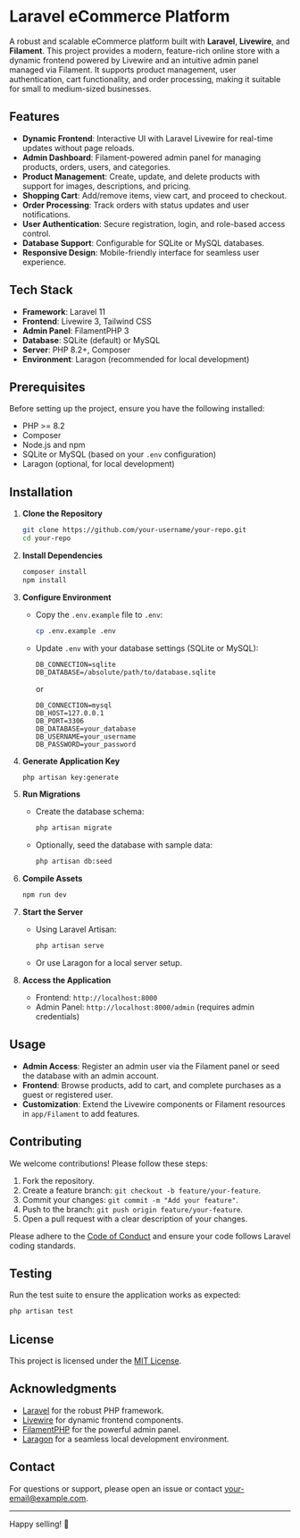 # Laravel eCommerce Platform

A robust and scalable eCommerce platform built with **Laravel**, **Livewire**, and **Filament**. This project provides a modern, feature-rich online store with a dynamic frontend powered by Livewire and an intuitive admin panel managed via Filament. It supports product management, user authentication, cart functionality, and order processing, making it suitable for small to medium-sized businesses.

## Features

- **Dynamic Frontend**: Interactive UI with Laravel Livewire for real-time updates without page reloads.
- **Admin Dashboard**: Filament-powered admin panel for managing products, orders, users, and categories.
- **Product Management**: Create, update, and delete products with support for images, descriptions, and pricing.
- **Shopping Cart**: Add/remove items, view cart, and proceed to checkout.
- **Order Processing**: Track orders with status updates and user notifications.
- **User Authentication**: Secure registration, login, and role-based access control.
- **Database Support**: Configurable for SQLite or MySQL databases.
- **Responsive Design**: Mobile-friendly interface for seamless user experience.

## Tech Stack

- **Framework**: Laravel 11
- **Frontend**: Livewire 3, Tailwind CSS
- **Admin Panel**: FilamentPHP 3
- **Database**: SQLite (default) or MySQL
- **Server**: PHP 8.2+, Composer
- **Environment**: Laragon (recommended for local development)

## Prerequisites

Before setting up the project, ensure you have the following installed:

- PHP >= 8.2
- Composer
- Node.js and npm
- SQLite or MySQL (based on your `.env` configuration)
- Laragon (optional, for local development)

## Installation

1. **Clone the Repository**
   ```bash
   git clone https://github.com/your-username/your-repo.git
   cd your-repo
   ```

2. **Install Dependencies**
   ```bash
   composer install
   npm install
   ```

3. **Configure Environment**
   - Copy the `.env.example` file to `.env`:
     ```bash
     cp .env.example .env
     ```
   - Update `.env` with your database settings (SQLite or MySQL):
     ```env
     DB_CONNECTION=sqlite
     DB_DATABASE=/absolute/path/to/database.sqlite
     ```
     or
     ```env
     DB_CONNECTION=mysql
     DB_HOST=127.0.0.1
     DB_PORT=3306
     DB_DATABASE=your_database
     DB_USERNAME=your_username
     DB_PASSWORD=your_password
     ```

4. **Generate Application Key**
   ```bash
   php artisan key:generate
   ```

5. **Run Migrations**
   - Create the database schema:
     ```bash
     php artisan migrate
     ```
   - Optionally, seed the database with sample data:
     ```bash
     php artisan db:seed
     ```

6. **Compile Assets**
   ```bash
   npm run dev
   ```

7. **Start the Server**
   - Using Laravel Artisan:
     ```bash
     php artisan serve
     ```
   - Or use Laragon for a local server setup.

8. **Access the Application**
   - Frontend: `http://localhost:8000`
   - Admin Panel: `http://localhost:8000/admin` (requires admin credentials)

## Usage

- **Admin Access**: Register an admin user via the Filament panel or seed the database with an admin account.
- **Frontend**: Browse products, add to cart, and complete purchases as a guest or registered user.
- **Customization**: Extend the Livewire components or Filament resources in `app/Filament` to add features.

## Contributing

We welcome contributions! Please follow these steps:

1. Fork the repository.
2. Create a feature branch: `git checkout -b feature/your-feature`.
3. Commit your changes: `git commit -m "Add your feature"`.
4. Push to the branch: `git push origin feature/your-feature`.
5. Open a pull request with a clear description of your changes.

Please adhere to the [Code of Conduct](CODE_OF_CONDUCT.md) and ensure your code follows Laravel coding standards.

## Testing

Run the test suite to ensure the application works as expected:
```bash
php artisan test
```

## License

This project is licensed under the [MIT License](LICENSE).

## Acknowledgments

- [Laravel](https://laravel.com) for the robust PHP framework.
- [Livewire](https://livewire.laravel.com) for dynamic frontend components.
- [FilamentPHP](https://filamentphp.com) for the powerful admin panel.
- [Laragon](https://laragon.org) for a seamless local development environment.

## Contact

For questions or support, please open an issue or contact [your-email@example.com](mailto:your-email@example.com).

---

Happy selling! 🚀
